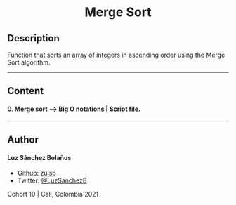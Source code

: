 <h1 align=center>Merge Sort

## Description
Function that sorts an array of integers in ascending order using the Merge Sort algorithm.

---

## Content
#### 0. Merge sort --> [Big O notations](./0-O) | [Script file.](./0-merge_sort.c)

---

## Author
#### Luz Sánchez Bolaños
- Github: [zulsb](https://github.com/zulsb)
- Twitter: [@LuzSanchezB](https://twitter.com/LuzSanchezB)

Cohort 10 |
Cali, Colombia 2021